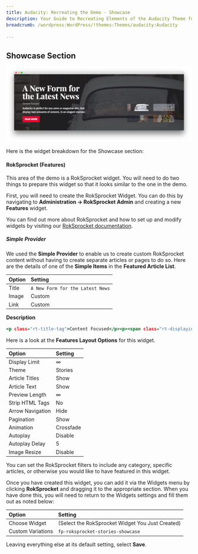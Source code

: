 ```yaml
---
title: Audacity: Recreating the Demo - Showcase
description: Your Guide to Recreating Elements of the Audacity Theme for WordPress
breadcrumb: /wordpress:WordPress/!themes:Themes/audacity:Audacity

---
```


Showcase Section
-----

![Showcase](assets/demo_2.jpeg)

Here is the widget breakdown for the Showcase section:

#### RokSprocket (Features)

This area of the demo is a RokSprocket widget. You will need to do two things to prepare this widget so that it looks similar to the one in the demo.

First, you will need to create the RokSprocket Widget. You can do this by navigating to **Administration -> RokSprocket Admin** and creating a new **Features** widget.

You can find out more about RokSprocket and how to set up and modify widgets by visiting our [RokSprocket documentation](../../plugins/roksprocket).

##### Simple Provider

We used the **Simple Provider** to enable us to create custom RokSprocket content without having to create separate articles or pages to do so. Here are the details of one of the **Simple Items** in the **Featured Article List**.

| Option | Setting                                                      |
| :----- | :-----                                                       |
| Title  | `A New Form for the Latest News` |
| Image  | Custom                                                       |
| Link   | Custom                                                       |

**Description**

~~~ .html
<p class="rt-title-tag">Content Focused</p><p><span class="rt-displayinline">Audacity is perfect for any news or magazine site<span class="visible-desktop">, that display vast amounts of content, in an elegant manner</span>.</span></p>
~~~

Here is a look at the **Features Layout Options** for this widget.

| Option           | Setting   |
| :--------------- | :-------- |
| Display Limit    | ∞         |
| Theme            | Stories   |
| Article Titles   | Show      |
| Article Text     | Show      |
| Preview Length   | ∞         |
| Strip HTML Tags  | No        |
| Arrow Navigation | Hide      |
| Pagination       | Show      |
| Animation        | Crossfade |
| Autoplay         | Disable   |
| Autoplay Delay   | 5         |
| Image Resize     | Disable   |

You can set the RokSprocket filters to include any category, specific articles, or otherwise you would like to have featured in this widget.

Once you have created this widget, you can add it via the Widgets menu by clicking **RokSprocket** and dragging it to the appropriate section. When you have done this, you will need to return to the Widgets settings and fill them out as noted below:

| Option            | Setting                                          |
| :---------------- | :----------------------------------------------- |
| Choose Widget     | (Select the RokSprocket Widget You Just Created) |
| Custom Variations | `fp-roksprocket-stories-showcase`                |

Leaving everything else at its default setting, select **Save**.
